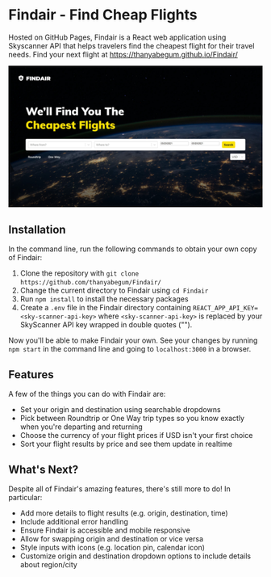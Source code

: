 # Findair - Find Cheap Flights

Hosted on GitHub Pages, Findair is a React web application using Skyscanner API that helps travelers find the cheapest flight for their travel needs.
Find your next flight at https://thanyabegum.github.io/Findair/

![Flight search app homepage with background image of the globe at night and a search bar.](./src/images/screenshot.jpg)

## Installation

In the command line, run the following commands to obtain your own copy of Findair:

1. Clone the repository with `git clone https://github.com/thanyabegum/Findair/`
2. Change the current directory to Findair using `cd Findair`
3. Run `npm install` to install the necessary packages
4. Create a `.env` file in the Findair directory containing `REACT_APP_API_KEY=<sky-scanner-api-key>` where `<sky-scanner-api-key>` is replaced by your SkyScanner API key wrapped in double quotes ("").

Now you'll be able to make Findair your own. See your changes by running `npm start` in the command line and going to `localhost:3000` in a browser.

## Features

A few of the things you can do with Findair are:

- Set your origin and destination using searchable dropdowns
- Pick between Roundtrip or One Way trip types so you know exactly when you're departing and returning
- Choose the currency of your flight prices if USD isn't your first choice
- Sort your flight results by price and see them update in realtime

## What's Next?

Despite all of Findair's amazing features, there's still more to do! In particular:

- Add more details to flight results (e.g. origin, destination, time)
- Include additional error handling
- Ensure Findair is accessible and mobile responsive
- Allow for swapping origin and destination or vice versa
- Style inputs with icons (e.g. location pin, calendar icon)
- Customize origin and destination dropdown options to include details about region/city
